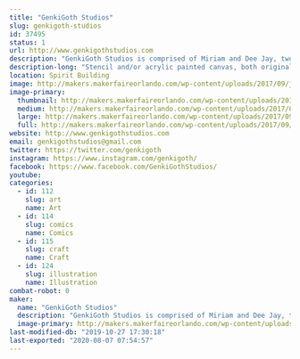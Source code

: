 ```yaml
---
title: "GenkiGoth Studios"
slug: genkigoth-studios
id: 37495
status: 1
url: http://www.genkigothstudios.com
description: "GenkiGoth Studios is comprised of Miriam and Dee Jay, two Florida based artists whose combined backgrounds in classical, urban, and multi-media art embrace their love of nerd culture through their loosely narrative, but mostly spontaneous paintings."
description-long: "Stencil and/or acrylic painted canvas, both original and fanart specializing in general pop culture (comics, anime, gaming, etc). While the majority of our work is approached in spray paint, we can make a selection of stencils specifically for the general audience, where the image can be made through stippling rather than spray paint."
location: Spirit Building
image: http://makers.makerfaireorlando.com/wp-content/uploads/2017/09/joint-paint2-1024x544.jpg
image-primary:
  thumbnail: http://makers.makerfaireorlando.com/wp-content/uploads/2017/09/joint-paint2-150x150.jpg
  medium: http://makers.makerfaireorlando.com/wp-content/uploads/2017/09/joint-paint2-300x160.jpg
  large: http://makers.makerfaireorlando.com/wp-content/uploads/2017/09/joint-paint2-1024x544.jpg
  full: http://makers.makerfaireorlando.com/wp-content/uploads/2017/09/joint-paint2.jpg
website: http://www.genkigothstudios.com
email: genkigothstudios@gmail.com
twitter: https://twitter.com/genkigoth
instagram: https://www.instagram.com/genkigoth/
facebook: https://www.facebook.com/GenkiGothStudios/
youtube: 
categories:
  - id: 112
    slug: art
    name: Art
  - id: 114
    slug: comics
    name: Comics
  - id: 115
    slug: craft
    name: Craft
  - id: 124
    slug: illustration
    name: Illustration
combat-robot: 0
maker:
  name: "GenkiGoth Studios"
  description: "GenkiGoth Studios is comprised of Miriam and Dee Jay, two Florida based artists whose combined backgrounds in classical, urban, and multi-media art embrace their love of nerd culture through their loosely narrative, but mostly spontaneous paintings."
  image-primary: http://makers.makerfaireorlando.com/wp-content/uploads/2017/09/GGS-logo-default-1002x1024.jpg
last-modified-db: "2019-10-27 17:30:18"
last-exported: "2020-08-07 07:54:57"
---
```

